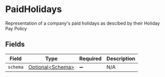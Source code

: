 # PaidHolidays

Representation of a company's paid holidays as descibed by their Holiday Pay Policy


## Fields

| Field                                                  | Type                                                   | Required                                               | Description                                            |
| ------------------------------------------------------ | ------------------------------------------------------ | ------------------------------------------------------ | ------------------------------------------------------ |
| `schema`                                               | [Optional\<Schema>](../../models/components/Schema.md) | :heavy_minus_sign:                                     | N/A                                                    |